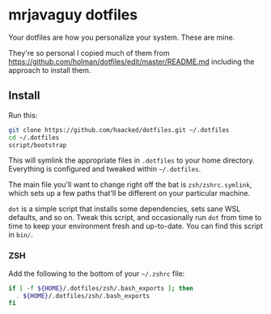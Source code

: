 # mrjavaguy dotfiles

Your dotfiles are how you personalize your system. These are mine.

They're so personal I copied much of them from https://github.com/holman/dotfiles/edit/master/README.md including the approach to install them.

## Install

Run this:

```sh
git clone https://github.com/haacked/dotfiles.git ~/.dotfiles
cd ~/.dotfiles
script/bootstrap
```

This will symlink the appropriate files in `.dotfiles` to your home directory.
Everything is configured and tweaked within `~/.dotfiles`.

The main file you'll want to change right off the bat is `zsh/zshrc.symlink`,
which sets up a few paths that'll be different on your particular machine.

`dot` is a simple script that installs some dependencies, sets sane WSL
defaults, and so on. Tweak this script, and occasionally run `dot` from
time to time to keep your environment fresh and up-to-date. You can find
this script in `bin/`.

### ZSH

Add the following to the bottom of your `~/.zshrc` file:

```bash
if [ -f ${HOME}/.dotfiles/zsh/.bash_exports ]; then
  . ${HOME}/.dotfiles/zsh/.bash_exports
fi
```
